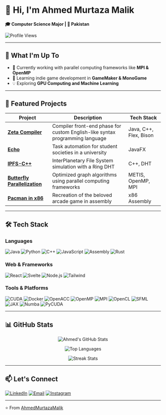# 👋 Hi, I'm Ahmed Murtaza Malik 

**🎓 Computer Science Major | 📍 Pakistan**

![Profile Views](https://komarev.com/ghpvc/?username=ahmedmurtazamalik&color=blueviolet&style=flat-square)

---

## 🌱 What I'm Up To
- 🔭 Currently working with parallel computing frameworks like **MPI & OpenMP**
- 🌱 Learning indie game development in **GameMaker & MonoGame** 
- 💡 Exploring **GPU Computing and Machine Learning**

---

## 🚀 Featured Projects

| Project | Description | Tech Stack |
|---------|-------------|------------|
| **[Zeta Compiler](https://github.com/ahmedmurtazamalik/zeta-compiler)** | Compiler front-end phase for custom English-like syntax programming language | Java, C++, Flex, Bison |
| **[Echo](https://github.com/ahmedmurtazamalik/echo)** | Task automation for student societies in a university | JavaFX |
| **[IPFS-C++](https://github.com/ahmedmurtazamalik/IPFS-cpp)** | InterPlanetary File System simulation with a Ring DHT | C++, DHT |
| **[Butterfly Parallelization](https://github.com/ahmedmurtazamalik/butterfly-parallelization)** | Optimized graph algorithms using parallel computing frameworks | METIS, OpenMP, MPI |
| **[Pacman in x86](https://github.com/ahmedmurtazamalik/pacman-x86assembly)** | Recreation of the beloved arcade game in assembly | x86 Assembly |

---

## 🛠️ Tech Stack

### Languages
![Java](https://img.shields.io/badge/Java-ED8B00?style=for-the-badge&logo=java&logoColor=white)
![Python](https://img.shields.io/badge/Python-3776AB?style=for-the-badge&logo=python&logoColor=white)
![C++](https://img.shields.io/badge/C++-00599C?style=for-the-badge&logo=c%2B%2B&logoColor=white)
![JavaScript](https://img.shields.io/badge/JavaScript-F7DF1E?style=for-the-badge&logo=javascript&logoColor=black)
![Assembly](https://img.shields.io/badge/Assembly-6E4C13?style=for-the-badge&logo=assemblyscript&logoColor=white)
![Rust](https://img.shields.io/badge/Rust-000000?style=for-the-badge&logo=rust&logoColor=white)

### Web & Frameworks
![React](https://img.shields.io/badge/React-20232A?style=for-the-badge&logo=react&logoColor=61DAFB)
![Svelte](https://img.shields.io/badge/Svelte-FF3E00?style=for-the-badge&logo=svelte&logoColor=white)
![Node.js](https://img.shields.io/badge/Node.js-339933?style=for-the-badge&logo=nodedotjs&logoColor=white)
![Tailwind](https://img.shields.io/badge/Tailwind_CSS-38B2AC?style=for-the-badge&logo=tailwind-css&logoColor=white)

### Tools & Platforms
![CUDA](https://img.shields.io/badge/CUDA-76B900?style=for-the-badge&logo=nvidia&logoColor=white)
![Docker](https://img.shields.io/badge/Docker-2496ED?style=for-the-badge&logo=docker&logoColor=white)
![OpenACC](https://img.shields.io/badge/OpenACC-0285CC?style=for-the-badge&logo=nvidia&logoColor=white)
![OpenMP](https://img.shields.io/badge/OpenMP-0096FF?style=for-the-badge)
![MPI](https://img.shields.io/badge/MPI-1B365D?style=for-the-badge)
![OpenCL](https://img.shields.io/badge/OpenCL-ED1C24?style=for-the-badge&logo=khronos-group&logoColor=white)
![SFML](https://img.shields.io/badge/SFML-8CC03F?style=for-the-badge)
![JAX](https://img.shields.io/badge/JAX-FF6F00?style=for-the-badge&logo=google&logoColor=white)
![Numba](https://img.shields.io/badge/Numba-00A3E0?style=for-the-badge&logo=python&logoColor=white)
![PyCUDA](https://img.shields.io/badge/PyCUDA-8B0000?style=for-the-badge&logo=nvidia&logoColor=white)

---

## 📊 GitHub Stats

<div align="center">
  
![Ahmed's GitHub Stats](https://github-readme-stats.vercel.app/api?username=ahmedmurtazamalik&show_icons=true&theme=radical&hide_border=true)
  
![Top Languages](https://github-readme-stats.vercel.app/api/top-langs/?username=ahmedmurtazamalik&layout=compact&theme=radical&hide_border=true)

![Streak Stats](https://github-readme-streak-stats.herokuapp.com/?user=ahmedmurtazamalik&theme=radical&hide_border=true)

</div>

---

## 📫 Let's Connect

[![LinkedIn](https://img.shields.io/badge/LinkedIn-0077B5?style=for-the-badge&logo=linkedin&logoColor=white)](https://www.linkedin.com/in/your-profile)
[![Email](https://img.shields.io/badge/Email-D14836?style=for-the-badge&logo=gmail&logoColor=white)](mailto:ahmedmurtazamalik@gmail.com)
[![Instagram](https://img.shields.io/badge/Instagram-E4405F?style=for-the-badge&logo=instagram&logoColor=white)](https://www.instagram.com/joeywritessometimes)

---

⭐ From [AhmedMurtazaMalik](https://github.com/ahmedmurtazamalik)
